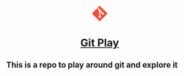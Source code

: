 <div align="center">
  <img src="/git-icon.png" height="40" width="40" alt="Git logo"/>
  
# [Git Play](https://git-scm.com/)

</div>

## This is a repo to play around git and explore it
